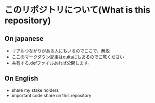 # このリポジトリについて(What is this repository)
## On japanese
- リアルつながりがある人にもいるのでここで、解説
- ここのマークダウン記事は[quita](https://qiita.com/fleming_tone/items/fc03570ac5b8de1cf027)にもあるのでご覧ください
- 共有する.defファイルあれば公開します。
## On English
- share my stake holders
- important code share on this repository
